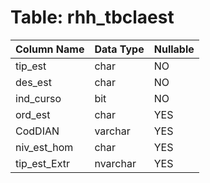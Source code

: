 # Table: rhh_tbclaest

| Column Name | Data Type | Nullable |
|-------------|-----------|----------|
| tip_est | char | NO |
| des_est | char | NO |
| ind_curso | bit | NO |
| ord_est | char | YES |
| CodDIAN | varchar | YES |
| niv_est_hom | char | YES |
| tip_est_Extr | nvarchar | YES |

